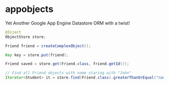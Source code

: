 appobjects
==========

Yet Another Google App Engine Datastore ORM with a twist!


```java
@Inject
ObjectStore store;

Friend friend = createComplexObject();

Key key = store.put(friend);

Friend saved = store.get(Friend.class, friend.getId()); 

// Find all Friend objects with name staring with "John"
Iterator<Student> it = store.find(Friend.class).greaterThanOrEqual("name", "John").now();
```
